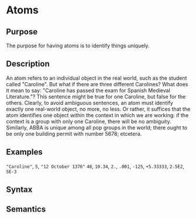 # Atoms

## Purpose

The purpose for having atoms is to identify things uniquely.

## Description

An atom refers to an individual object in the real world, such as the student called "Caroline". But what if there are three different Carolines? What does it mean to say: "Caroline has passed the exam for Spanish Medieval Literature."? This sentence might be true for one Caroline, but false for the others. Clearly, to avoid ambiguous sentences, an atom must identify exactly one real-world object, no more, no less. Or rather, it suffices that the atom identifies one object within the context in which we are working: if the context is a group with only one Caroline, there will be no ambiguity. Similarly, ABBA is unique among all pop groups in the world; there ought to be only one building permit with number 5678; etcetera.

## Examples

`"Caroline"`, `5`, `"12 October 1376"` `48`, `10.34`, `2.`, `.001`, `-125`, `+5.33333`, `2.5E2`, `5E-3`

## Syntax

## Semantics

